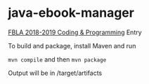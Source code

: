 # java-ebook-manager

[FBLA 2018-2019 Coding & Programming](https://www.fbla-pbl.org/competitive-event/coding-programming/) Entry

To build and package, install Maven and run

`mvn compile`
and then
`mvn package`

Output will be in /target/artifacts
